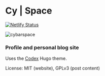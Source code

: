 # Cy | Space

[![Netlify Status](https://api.netlify.com/api/v1/badges/ac0840ac-808e-44f2-8d78-39400c43760e/deploy-status)](https://cybar.dev)

![cybarspace](https://raw.githubusercontent.com/cybardev/cybardev.github.io/main/images/cybardev-web-preview.png)

### Profile and personal blog site

Uses the [Codex](https://themes.gohugo.io/hugo-theme-codex/) Hugo theme.

License: MIT (website), GPLv3 (post content)
